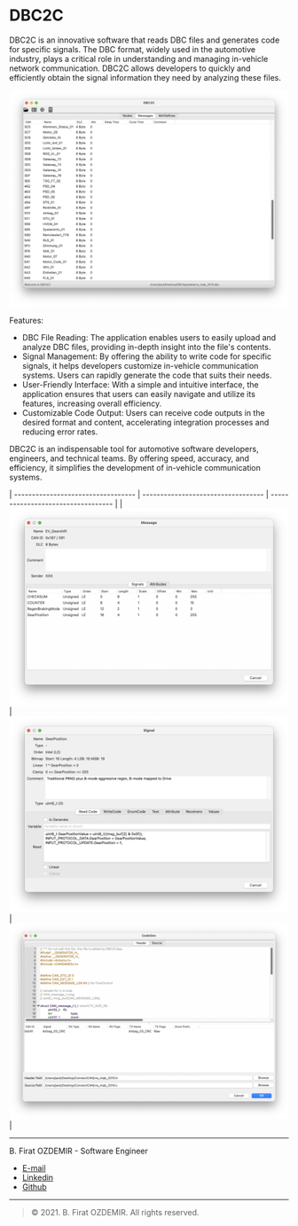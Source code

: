 # DBC2C


DBC2C is an innovative software that reads DBC files and generates code for specific signals. The DBC format, widely used in the automotive industry, plays a critical role in understanding and managing in-vehicle network communication. DBC2C allows developers to quickly and efficiently obtain the signal information they need by analyzing these files.

![EEG Monitor](assets/dbc2c-1.png)

Features:

* DBC File Reading: The application enables users to easily upload and analyze DBC files, providing in-depth insight into the file's contents.
* Signal Management: By offering the ability to write code for specific signals, it helps developers customize in-vehicle communication systems. Users can rapidly generate the code that suits their needs.
* User-Friendly Interface: With a simple and intuitive interface, the application ensures that users can easily navigate and utilize its features, increasing overall efficiency.
* Customizable Code Output: Users can receive code outputs in the desired format and content, accelerating integration processes and reducing error rates.
<!---
* Support and Documentation: Comprehensive documentation and support are provided to help users make the most of the application.
--->

DBC2C is an indispensable tool for automotive software developers, engineers, and technical teams. By offering speed, accuracy, and efficiency, it simplifies the development of in-vehicle communication systems.


| ---------------------------------- | ---------------------------------- | ---------------------------------- |
| ![EEG Monitor](assets/dbc2c-2.png) | ![EEG Monitor](assets/dbc2c-3.png) | ![EEG Monitor](assets/dbc2c-4.png) |

---

B. Firat OZDEMIR - Software Engineer

* [E-mail](b.firat.ozdemir@gmail.com)
* [Linkedin](https://www.linkedin.com/in/bfiratozdemir/)
* [Github](https://github.com/JackCampbell)

---
> © 2021. B. Firat OZDEMIR. All rights reserved.


